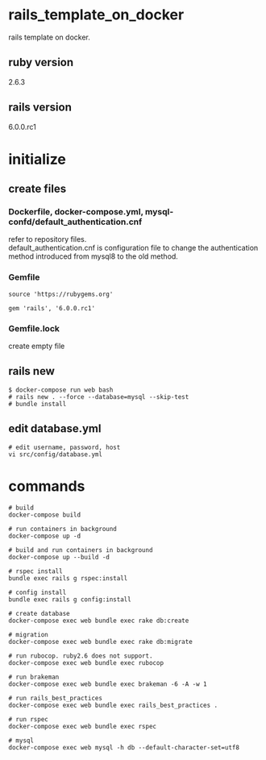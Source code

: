 # rails_template_on_docker
rails template on docker.

## ruby version
2.6.3

## rails version
6.0.0.rc1

# initialize

## create files

### Dockerfile, docker-compose.yml, mysql-confd/default_authentication.cnf
refer to repository files.  
default_authentication.cnf is configuration file to change the authentication method introduced from mysql8 to the old method.

### Gemfile
```
source 'https://rubygems.org'

gem 'rails', '6.0.0.rc1'
```

### Gemfile.lock
create empty file

## rails new
```
$ docker-compose run web bash
# rails new . --force --database=mysql --skip-test
# bundle install
```

## edit database.yml

```
# edit username, password, host
vi src/config/database.yml
```

# commands
```
# build
docker-compose build

# run containers in background
docker-compose up -d

# build and run containers in background
docker-compose up --build -d

# rspec install
bundle exec rails g rspec:install

# config install
bundle exec rails g config:install

# create database
docker-compose exec web bundle exec rake db:create

# migration
docker-compose exec web bundle exec rake db:migrate

# run rubocop. ruby2.6 does not support.
docker-compose exec web bundle exec rubocop

# run brakeman
docker-compose exec web bundle exec brakeman -6 -A -w 1

# run rails_best_practices
docker-compose exec web bundle exec rails_best_practices .

# run rspec
docker-compose exec web bundle exec rspec

# mysql
docker-compose exec web mysql -h db --default-character-set=utf8
```
